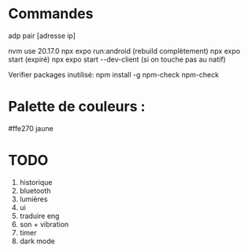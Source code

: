 # Commandes
adp pair [adresse ip]

nvm use 20.17.0
npx expo run:android (rebuild complètement)
npx expo start (expiré)
npx expo start --dev-client (si on touche pas au natif)

Verifier packages inutilisé:
npm install -g npm-check
npm-check

# Palette de couleurs :
#ffe270 jaune

# TODO
1. historique
2. bluetooth
3. lumières
5. ui
6. traduire eng
7. son + vibration
8. timer
9. dark mode
